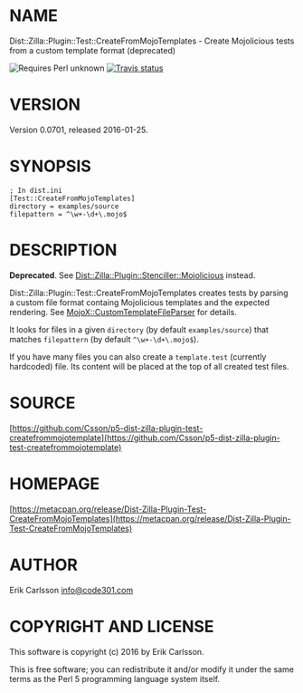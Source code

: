 # NAME

Dist::Zilla::Plugin::Test::CreateFromMojoTemplates - Create Mojolicious tests from a custom template format (deprecated)

![Requires Perl unknown](https://img.shields.io/badge/perl-unknown-brightgreen.svg) [![Travis status](https://api.travis-ci.org/Csson/p5-dist-zilla-plugin-test-createfrommojotemplate.svg?branch=master)](https://travis-ci.org/Csson/p5-dist-zilla-plugin-test-createfrommojotemplate) 

# VERSION

Version 0.0701, released 2016-01-25.

# SYNOPSIS

    ; In dist.ini
    [Test::CreateFromMojoTemplates]
    directory = examples/source
    filepattern = ^\w+-\d+\.mojo$

# DESCRIPTION

**Deprecated**. See [Dist::Zilla::Plugin::Stenciller::Mojolicious](https://metacpan.org/pod/Dist::Zilla::Plugin::Stenciller::Mojolicious) instead.

Dist::Zilla::Plugin::Test::CreateFromMojoTemplates creates tests by parsing a custom file format
containg Mojolicious templates and the expected rendering. See [MojoX::CustomTemplateFileParser](https://metacpan.org/pod/MojoX::CustomTemplateFileParser) for details.

It looks for files in a given `directory` (by default `examples/source`) that matches `filepattern` (by default `^\w+-\d+\.mojo$`).

If you have many files you can also create a `template.test` (currently hardcoded) file. Its content will be placed at the top of all created test files.

# SOURCE

[https://github.com/Csson/p5-dist-zilla-plugin-test-createfrommojotemplate](https://github.com/Csson/p5-dist-zilla-plugin-test-createfrommojotemplate)

# HOMEPAGE

[https://metacpan.org/release/Dist-Zilla-Plugin-Test-CreateFromMojoTemplates](https://metacpan.org/release/Dist-Zilla-Plugin-Test-CreateFromMojoTemplates)

# AUTHOR

Erik Carlsson <info@code301.com>

# COPYRIGHT AND LICENSE

This software is copyright (c) 2016 by Erik Carlsson.

This is free software; you can redistribute it and/or modify it under
the same terms as the Perl 5 programming language system itself.
